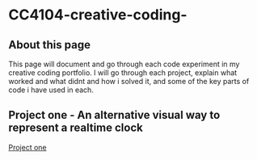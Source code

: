 # CC4104-creative-coding-
## About this page
This page will document and go through each code experiment in my creative coding portfolio. I will go through each project, explain what worked and what didnt and how i solved it, and some of the key parts of code i have used in each. 

## Project one - An alternative visual way to represent a realtime clock
[Project one](project1.md)
